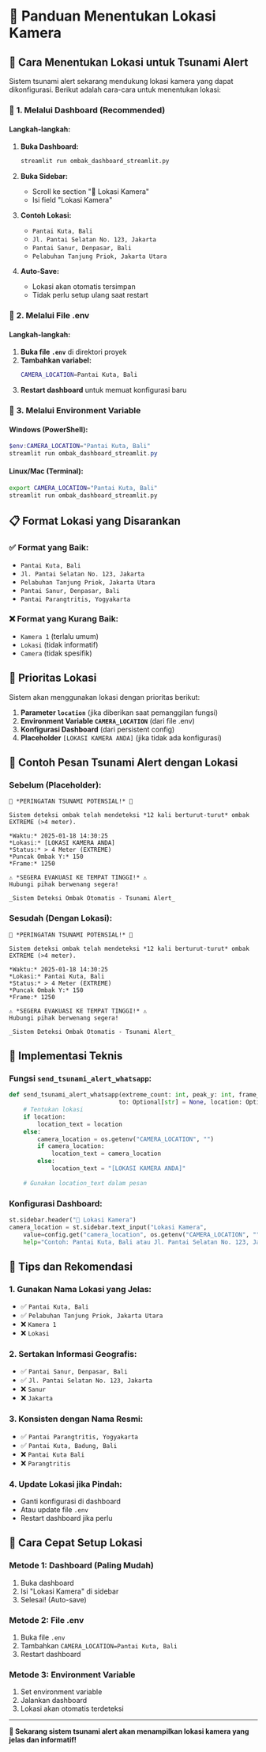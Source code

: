 # 📍 Panduan Menentukan Lokasi Kamera

## 🎯 **Cara Menentukan Lokasi untuk Tsunami Alert**

Sistem tsunami alert sekarang mendukung lokasi kamera yang dapat dikonfigurasi. Berikut adalah cara-cara untuk menentukan lokasi:

### 🔧 **1. Melalui Dashboard (Recommended)**

#### **Langkah-langkah:**
1. **Buka Dashboard:**
   ```bash
   streamlit run ombak_dashboard_streamlit.py
   ```

2. **Buka Sidebar:**
   - Scroll ke section "📍 Lokasi Kamera"
   - Isi field "Lokasi Kamera"

3. **Contoh Lokasi:**
   - `Pantai Kuta, Bali`
   - `Jl. Pantai Selatan No. 123, Jakarta`
   - `Pantai Sanur, Denpasar, Bali`
   - `Pelabuhan Tanjung Priok, Jakarta Utara`

4. **Auto-Save:**
   - Lokasi akan otomatis tersimpan
   - Tidak perlu setup ulang saat restart

### 🔧 **2. Melalui File .env**

#### **Langkah-langkah:**
1. **Buka file `.env`** di direktori proyek
2. **Tambahkan variabel:**
   ```bash
   CAMERA_LOCATION=Pantai Kuta, Bali
   ```
3. **Restart dashboard** untuk memuat konfigurasi baru

### 🔧 **3. Melalui Environment Variable**

#### **Windows (PowerShell):**
```powershell
$env:CAMERA_LOCATION="Pantai Kuta, Bali"
streamlit run ombak_dashboard_streamlit.py
```

#### **Linux/Mac (Terminal):**
```bash
export CAMERA_LOCATION="Pantai Kuta, Bali"
streamlit run ombak_dashboard_streamlit.py
```

## 📋 **Format Lokasi yang Disarankan**

### ✅ **Format yang Baik:**
- `Pantai Kuta, Bali`
- `Jl. Pantai Selatan No. 123, Jakarta`
- `Pelabuhan Tanjung Priok, Jakarta Utara`
- `Pantai Sanur, Denpasar, Bali`
- `Pantai Parangtritis, Yogyakarta`

### ❌ **Format yang Kurang Baik:**
- `Kamera 1` (terlalu umum)
- `Lokasi` (tidak informatif)
- `Camera` (tidak spesifik)

## 🎯 **Prioritas Lokasi**

Sistem akan menggunakan lokasi dengan prioritas berikut:

1. **Parameter `location`** (jika diberikan saat pemanggilan fungsi)
2. **Environment Variable `CAMERA_LOCATION`** (dari file .env)
3. **Konfigurasi Dashboard** (dari persistent config)
4. **Placeholder** `[LOKASI KAMERA ANDA]` (jika tidak ada konfigurasi)

## 📱 **Contoh Pesan Tsunami Alert dengan Lokasi**

### **Sebelum (Placeholder):**
```
🚨 *PERINGATAN TSUNAMI POTENSIAL!* 🚨

Sistem deteksi ombak telah mendeteksi *12 kali berturut-turut* ombak EXTREME (>4 meter).

*Waktu:* 2025-01-18 14:30:25
*Lokasi:* [LOKASI KAMERA ANDA]
*Status:* > 4 Meter (EXTREME)
*Puncak Ombak Y:* 150
*Frame:* 1250

⚠️ *SEGERA EVAKUASI KE TEMPAT TINGGI!* ⚠️
Hubungi pihak berwenang segera!

_Sistem Deteksi Ombak Otomatis - Tsunami Alert_
```

### **Sesudah (Dengan Lokasi):**
```
🚨 *PERINGATAN TSUNAMI POTENSIAL!* 🚨

Sistem deteksi ombak telah mendeteksi *12 kali berturut-turut* ombak EXTREME (>4 meter).

*Waktu:* 2025-01-18 14:30:25
*Lokasi:* Pantai Kuta, Bali
*Status:* > 4 Meter (EXTREME)
*Puncak Ombak Y:* 150
*Frame:* 1250

⚠️ *SEGERA EVAKUASI KE TEMPAT TINGGI!* ⚠️
Hubungi pihak berwenang segera!

_Sistem Deteksi Ombak Otomatis - Tsunami Alert_
```

## 🔧 **Implementasi Teknis**

### **Fungsi `send_tsunami_alert_whatsapp`:**
```python
def send_tsunami_alert_whatsapp(extreme_count: int, peak_y: int, frame_idx: int, 
                               to: Optional[str] = None, location: Optional[str] = None):
    # Tentukan lokasi
    if location:
        location_text = location
    else:
        camera_location = os.getenv("CAMERA_LOCATION", "")
        if camera_location:
            location_text = camera_location
        else:
            location_text = "[LOKASI KAMERA ANDA]"
    
    # Gunakan location_text dalam pesan
```

### **Konfigurasi Dashboard:**
```python
st.sidebar.header("📍 Lokasi Kamera")
camera_location = st.sidebar.text_input("Lokasi Kamera", 
    value=config.get("camera_location", os.getenv("CAMERA_LOCATION", "")),
    help="Contoh: Pantai Kuta, Bali atau Jl. Pantai Selatan No. 123, Jakarta")
```

## 🎯 **Tips dan Rekomendasi**

### **1. Gunakan Nama Lokasi yang Jelas:**
- ✅ `Pantai Kuta, Bali`
- ✅ `Pelabuhan Tanjung Priok, Jakarta Utara`
- ❌ `Kamera 1`
- ❌ `Lokasi`

### **2. Sertakan Informasi Geografis:**
- ✅ `Pantai Sanur, Denpasar, Bali`
- ✅ `Jl. Pantai Selatan No. 123, Jakarta`
- ❌ `Sanur`
- ❌ `Jakarta`

### **3. Konsisten dengan Nama Resmi:**
- ✅ `Pantai Parangtritis, Yogyakarta`
- ✅ `Pantai Kuta, Badung, Bali`
- ❌ `Pantai Kuta Bali`
- ❌ `Parangtritis`

### **4. Update Lokasi jika Pindah:**
- Ganti konfigurasi di dashboard
- Atau update file `.env`
- Restart dashboard jika perlu

## 🚀 **Cara Cepat Setup Lokasi**

### **Metode 1: Dashboard (Paling Mudah)**
1. Buka dashboard
2. Isi "Lokasi Kamera" di sidebar
3. Selesai! (Auto-save)

### **Metode 2: File .env**
1. Buka file `.env`
2. Tambahkan `CAMERA_LOCATION=Pantai Kuta, Bali`
3. Restart dashboard

### **Metode 3: Environment Variable**
1. Set environment variable
2. Jalankan dashboard
3. Lokasi akan otomatis terdeteksi

---

**🎉 Sekarang sistem tsunami alert akan menampilkan lokasi kamera yang jelas dan informatif!**
